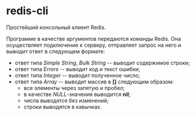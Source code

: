 # redis-cli

Простейший консольный клиент Redis.

Программе в качестве аргументов передаются команды Redis. Она осуществляет подключение к серверу, отправляет запрос на него и выводит ответ в следующем формате:
* ответ типа *Simple String*, *Bulk String* -- выводит содержимое строки;
* ответ типа *Errors* -- выводит код и текст ошибки;
* ответ типа *Integer* -- выводит полученное число;
* ответ типа *Array* -- выводит массив в **[]** следующим образом:
  * все элементы через запятую и пробел;
  * в качестве *NULL*-значения выводится **nil**;
  * числа выводятся без изменений;
  * строки выводятся в кавычках.
